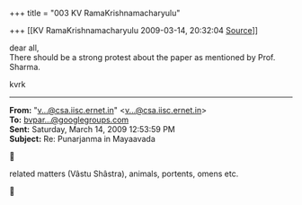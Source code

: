 +++
title = "003 KV RamaKrishnamacharyulu"

+++
[[KV RamaKrishnamacharyulu	2009-03-14, 20:32:04 [Source](https://groups.google.com/g/bvparishat/c/8FeD9h2arcc)]]



dear all,  
There should be a strong protest about the paper as mentioned by Prof. Sharma.  

kvrk  

------------------------------------------------------------------------

**From:** "[v...@csa.iisc.ernet.in]()" \<[v...@csa.iisc.ernet.in]()\>  
**To:** [bvpar...@googlegroups.com]()  
**Sent:** Saturday, March 14, 2009 12:53:59 PM  
**Subject:** Re: Punarjanma in Mayaavada  



related matters (Vâstu Shâstra), animals, portents, omens etc.




